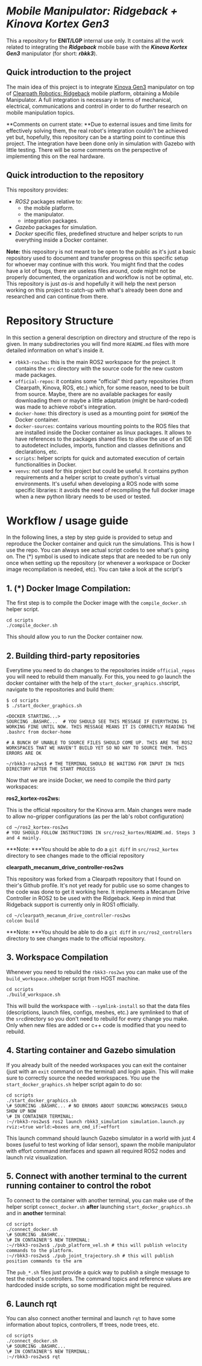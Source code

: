 # *Mobile Manipulator: Ridgeback + Kinova Kortex Gen3* 
This a repository for **ENIT/LGP** internal use only. It contains all the work related to integrating the ***Ridgeback*** mobile base with the ***Kinova Kortex Gen3*** manipulator (for short: ***rbkk3***).

## Quick introduction to the project
The main idea of this project is to integrate [Kinova Gen3](https://www.kinovarobotics.com/product/gen3-robots) manipulator on top of [Clearpath Robotics: Ridgeback](https://clearpathrobotics.com/ridgeback-indoor-robot-platform/) mobile platform, obtaining a Mobile Manipulator. A full integration is necessary in terms of mechanical, electrical, communications and control in order to do further research on mobile manipulation topics. 

**Comments on current state: **Due to external issues and time limits for effectively solving them, the real robot's integration couldn't be achieved yet but, hopefully, this repository can be a starting point to continue this project. The integration have been done only in simulation with Gazebo with little testing. There will be some comments on the perspective of implementing this on the real hardware.


## Quick introduction to the repository
This repository provides:

* *ROS2* packages relative to:
    * the mobile platform.
    * the manipulator.
    * integration packages.
* *Gazebo* packages for simulation.
* *Docker* specific files, predefined structure and helper scripts to run everything inside a Docker container.

**Note:** this repository is not meant to be open to the public as it's just a basic repository used to document and transfer progress on this specific setup for whoever may continue with this work. You might find that the codes have a lot of bugs, there are useless files around, code might not be properly documented, the organization and workflow is not be optimal, etc. This repository is just *as-is* and hopefully it will help the next person working on this project to catch-up with what's already been done and researched and can continue from there.

# Repository Structure
In this section a general description on directory and structure of the repo is given. In many subdirectories you will find more `README.md` files with more detailed information on what's inside it.

* `rbkk3-ros2ws`: this is the main ROS2 workspace for the project. It contains the `src` directory with the source code for the new custom made packages. 
* `official-repos`: it contains some "official" third party repositories (from Clearpath, Kinova, ROS, etc.) which, for some reason, need to be built from source. Maybe, there are no available packages for easily downloading them or maybe a little adaptation (might be hard-coded) was made to achieve robot's integration.
* `docker-home`: this directory is used as a mounting point for `$HOME`of the Docker container.
* `docker-sources`: contains various mounting points to the ROS files that are installed inside the Docker container as linux packages. It allows to have references to the packages shared files to allow the use of an IDE to autodetect includes, imports, function and classes definitions and declarations, etc.
* `scripts`: helper scripts for quick and automated execution of certain functionalities in Docker.
* `venvs`: not used for this project but could be useful. It contains python requirements and a helper script to create python's virtual environments. It's useful when developing a ROS node with some specific libraries: it avoids the need of recompiling the full docker image when a new python library needs to be used or tested.

# Workflow / usage guide
In the following lines, a step by step guide is provided to setup and reproduce the Docker container and quick run the simulations. This is how I use the repo. You can always see actual script codes to see what's going on. The (\*) symbol is used to indicate steps that are needed to be run only once when setting up the repository (or whenever a workspace or Docker image recompilation is needed, etc). You can take a look at the script's 

## **1. (\*) Docker Image Compilation:**
The first step is to compile the Docker image with the `compile_docker.sh` helper script.
```
cd scripts   
./compile_docker.sh
```
This should allow you to run the Docker container now.

## 2. Building third-party repositories
Everytime you need to do changes to the repositories inside `official_repos` you will need to rebuild them manually. For this, you need to go launch the docker container with the help of the `start_docker_graphics.sh`script, navigate to the repositories and build them:
```
$ cd scripts
$ ./start_docker_graphics.sh

<DOCKER STARTING...>
SOURCING .BASHRC...  # YOU SHOULD SEE THIS MESSAGE IF EVERYTHING IS WORKING FINE UNTIL NOW. THIS MESSAGE MEANS IT IS CORRECTLY READING THE .bashrc from docker-home

# A BUNCH OF UNABLE TO SOURCE FILES SHOULD COME UP. THIS ARE THE ROS2 WORKSPACES THAT WE HAVEN'T BUILD YET SO NO WAY TO SOURCE THEM. THIS ERRORS ARE OK

~/rbkk3-ros2ws$ # THE TERMINAL SHOULD BE WAITING FOR INPUT IN THIS DIRECTORY AFTER THE START PROCESS
```

Now that we are inside Docker, we need to compile the third party workspaces:

**ros2_kortex-ros2ws:**

This is the official repository for the Kinova arm. Main changes were made to allow no-gripper configurations (as per the lab's robot configuration)
```
cd ~/ros2_kortex-ros2ws
# YOU SHOULD FOLLOW INSTRUCTIONS IN src/ros2_kortex/README.md. Steps 3 and 4 mainly.
```
***Note: ***You should be able to do a `git diff` in `src/ros2_kortex` directory to see changes made to the official repository

**clearpath_mecanum_drive_controller-ros2ws**

This repository was forked from a Clearpath repository that I found on their's Github profile. It's not yet ready for public use so some changes to the code was done to get it working here. It implements a Mecanum Drive Controller in ROS2 to be used with the Ridgeback. Keep in mind that Ridgeback support is currently only in ROS1 officially.
```
cd ~/clearpath_mecanum_drive_controller-ros2ws
colcon build
```
***Note: ***You should be able to do a `git diff` in `src/ros2_controllers` directory to see changes made to the official repository.

## 3. Workspace Compilation
Whenever you need to rebuild the `rbkk3-ros2ws` you can make use of the `build_workspace.sh`helper script from HOST machine.

```
cd scripts
./build_workspace.sh
```

This will build the workspace with `--symlink-install` so that the data files (descriptions, launch files, configs, meshes, etc.) are symlinked to that of the `src`directory so you don't need to rebuild for every change you make. Only when new files are added or c++ code is modified that you need to rebuild.

## 4. Starting container and Gazebo simulation
If you already built of the needed workspaces you can exit the container (just with an `exit` command on the terminal) and login again. This will make sure to correctly source the needed workspaces. You use the `start_docker_graphics.sh` helper script again to do so:

```
cd scripts
./start_docker_graphics.sh
\# SOURCING .BASHRC... # NO ERRORS ABOUT SOURCING WORKSPACES SHOULD SHOW UP NOW
\# IN CONTAINER TERMINAL:
:~/rbkk3-ros2ws$ ros2 launch rbkk3_simulation simulation.launch.py rviz:=true world:=boxes arm_cmd_if:=effort
```
This launch command should launch Gazebo simulator in a world with just 4 boxes (useful to test working of lidar sensor), spawn the mobile manipulator with effort command interfaces and spawn all required ROS2 nodes and launch rviz visualization. 

## 5. Connect with another terminal to the current running container to control the robot
To connect to the container with another terminal, you can make use of the helper script `connect_docker.sh` **after** launching `start_docker_graphics.sh` and in **another** terminal:
```
cd scripts
./connect_docker.sh
\# SOURCING .BASHRC...
\# IN CONTAINER'S NEW TERMINAL:
:~/rbkk3-ros2ws$ ./pub_platform_vel.sh # this will publish velocity commands to the platform.
:~/rbkk3-ros2ws$ ./pub_joint_trajectory.sh # this will publish position commands to the arm
```
The `pub_*.sh` files just provide a quick way to publish a single message to test the robot's controllers. The command topics and reference values are hardcoded inside scripts, so some modification might be required.

## 6. Launch rqt
You can also connect another terminal and launch `rqt` to have some information about topics, controllers, tf trees, node trees, etc.
```
cd scripts
./connect_docker.sh
\# SOURCING .BASHRC...
\# IN CONTAINER'S NEW TERMINAL:
:~/rbkk3-ros2ws$ rqt
```





